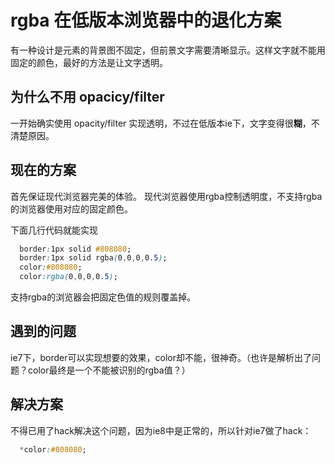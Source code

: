 # rgba 在低版本浏览器中的退化方案

有一种设计是元素的背景图不固定，但前景文字需要清晰显示。这样文字就不能用固定的颜色，最好的方法是让文字透明。

## 为什么不用 opacicy/filter
一开始确实使用 opacity/filter 实现透明，不过在低版本ie下，文字变得很**糊**，不清楚原因。

## 现在的方案
首先保证现代浏览器完美的体验。
现代浏览器使用rgba控制透明度，不支持rgba的浏览器使用对应的固定颜色。

下面几行代码就能实现
```css
  border:1px solid #808080;
  border:1px solid rgba(0,0,0,0.5);
  color:#808080;
  color:rgba(0,0,0,0.5);
```
支持rgba的浏览器会把固定色值的规则覆盖掉。

## 遇到的问题
ie7下，border可以实现想要的效果，color却不能，很神奇。（也许是解析出了问题？color最终是一个不能被识别的rgba值？）

## 解决方案
不得已用了hack解决这个问题，因为ie8中是正常的，所以针对ie7做了hack：
```css
  *color:#808080;
```